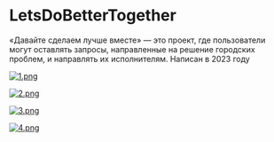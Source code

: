 # LetsDoBetterTogether
«Давайте сделаем лучше вместе» — это проект, где пользователи могут оставлять запросы, направленные на решение городских проблем, и направлять их исполнителям.
Написан в 2023 году


[![1.png](https://s.iimg.su/s/29/kJNppPSXHO1nvEtr80CnoRQHrh27TIEpGpbxbj1s.png)](https://iimg.su/i/5tAo2)

[![2.png](https://s.iimg.su/s/29/1odPFT1cqt7A2PWi8Zbj2b36CIrL0fJmoUNCon37.png)](https://iimg.su/i/zK6iu)

[![3.png](https://s.iimg.su/s/29/pblXA6HY7lfXfLXqcBnCMieerwjOA24tMNDkP9rt.png)](https://iimg.su/i/IlenD)

[![4.png](https://s.iimg.su/s/29/3RFrPcWYQ4mMtgu4XvUrqOv0gjkTDBV2dUQCVzcK.png)](https://iimg.su/i/nzBi4)
